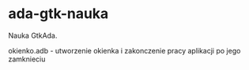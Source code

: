# ada-gtk-nauka
Nauka GtkAda.

okienko.adb - utworzenie okienka i zakonczenie pracy aplikacji po jego zamknieciu

